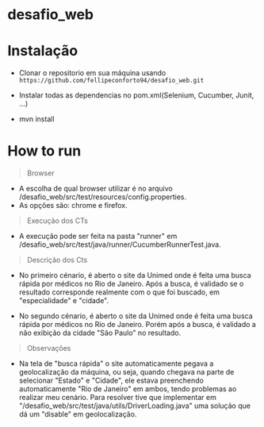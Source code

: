 # desafio_web

# Instalação

- Clonar o repositorio em sua máquina usando `https://github.com/fellipeconforto94/desafio_web.git`

- Instalar todas as dependencias no pom.xml(Selenium, Cucumber, Junit, ...)

- mvn install

# How to run

> Browser
- A escolha de qual browser utilizar é no arquivo /desafio_web/src/test/resources/config.properties.
- As opções são: chrome e firefox.

> Execução dos CTs
- A execução pode ser feita na pasta "runner" em /desafio_web/src/test/java/runner/CucumberRunnerTest.java.

> Descrição dos Cts
- No primeiro cénario, é aberto o site da Unimed onde é feita uma busca rápida por médicos no Rio de Janeiro. Após a busca, é validado se o resultado corresponde realmente com o que foi buscado, em "especialidade" e "cidade".

- No segundo cénario, é aberto o site da Unimed onde é feita uma busca rápida por médicos no Rio de Janeiro. Porém após a busca, é validado a não exibição da cidade "São Paulo" no resultado.

> Observações
- Na tela de "busca rápida" o site automaticamente pegava a geolocalização da máquina, ou seja, quando chegava na parte de selecionar "Estado" e "Cidade", ele estava preenchendo automaticamente "Rio de Janeiro" em ambos, tendo problemas ao realizar meu cenário. Para resolver tive que implementar em "/desafio_web/src/test/java/utils/DriverLoading.java" uma solução que dá um "disable" em geolocalização.
